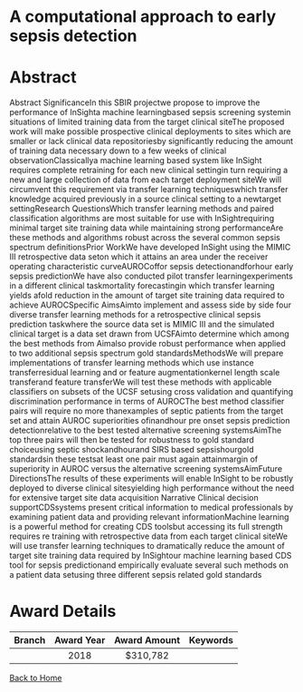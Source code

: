 
A computational approach to early sepsis detection
==================================================

# Abstract


Abstract
SignificanceIn this SBIR projectwe propose to improve the performance of InSighta machine learningbased sepsis screening systemin situations of limited training data from the target clinical siteThe proposed
work will make possible prospective clinical deployments to sites which are smaller or lack clinical data
repositoriesby significantly reducing the amount of training data necessary down to a few weeks of clinical
observationClassicallya machine learning based system like InSight requires complete retraining for each
new clinical settingin turn requiring a new and large collection of data from each target deployment siteWe
will circumvent this requirement via transfer learning techniqueswhich transfer knowledge acquired previously
in a source clinical setting to a newtarget settingResearch QuestionsWhich transfer learning methods and
paired classification algorithms are most suitable for use with InSightrequiring minimal target site training data
while maintaining strong performanceAre these methods and algorithms robust across the several common
sepsis spectrum definitionsPrior WorkWe have developed InSight using the MIMIC III retrospective data
seton which it attains an area under the receiver operating characteristic curveAUROCoffor sepsis
detectionandforhour early sepsis predictionWe have also conducted pilot transfer learningexperiments in a different clinical taskmortality forecastingin which transfer learning yields afold
reduction in the amount of target site training data required to achieve AUROCSpecific AimsAimto implement and assess side by side four diverse transfer learning methods for a retrospective clinical sepsis
prediction taskwhere the source data set is MIMIC III and the simulated clinical target is a data set drawn
from UCSFAimto determine which among the best methods from Aimalso provide robust performance
when applied to two additional sepsis spectrum gold standardsMethodsWe will prepare implementations of
transfer learning methods which use instance transferresidual learning and or feature augmentationkernel
length scale transferand feature transferWe will test these methods with applicable classifiers on subsets of
the UCSF setusing cross validation and quantifying discrimination performance in terms of AUROCThe best
method classifier pairs will require no more thanexamples of septic patients from the target set and attain
AUROC superiorities ofinandhour pre onset sepsis prediction detectionrelative to the best tested
alternative screening systemsAimThe top three pairs will then be tested for robustness to gold standard
choiceusing septic shockandhourand SIRS based sepsishourgold standardsin these testsat
least one pair must again attainmargin of superiority in AUROC versus the alternative screening systemsAimFuture DirectionsThe results of these experiments will enable InSight to be robustly deployed to
diverse clinical sitesyielding high performance without the need for extensive target site data acquisition Narrative
Clinical decision supportCDSsystems present critical information to medical professionals by examining
patient data and providing relevant informationMachine learning is a powerful method for creating CDS toolsbut accessing its full strength requires re training with retrospective data from each target clinical siteWe will
use transfer learning techniques to dramatically reduce the amount of target site training data required by
InSightour machine learning based CDS tool for sepsis predictionand empirically evaluate several such
methods on a patient data setusing three different sepsis related gold standards  

# Award Details

|Branch|Award Year|Award Amount|Keywords|
| :---: | :---: | :---: | :---: |
||2018|$310,782||
  
  


[Back to Home](https://github.com/chrischow/dod_sbir_awards/Reports/JH/#2484)